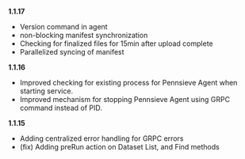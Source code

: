 **1.1.17**
- Version command in agent
- non-blocking manifest synchronization
- Checking for finalized files for 15min after upload complete
- Parallelized syncing of manifest

**1.1.16**
- Improved checking for existing process for Pennsieve Agent when starting service.
- Improved mechanism for stopping Pennsieve Agent using GRPC command instead of PID.

**1.1.15**
- Adding centralized error handling for GRPC errors
- (fix) Adding preRun action on Dataset List, and Find methods